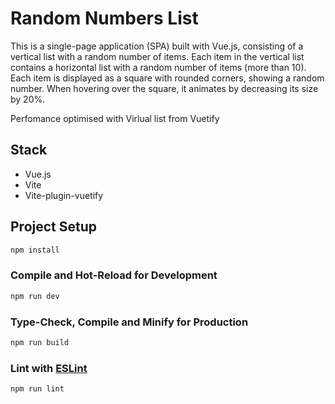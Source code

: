# Random Numbers List

This is a single-page application (SPA) built with Vue.js, consisting of a vertical list with a random number of items. Each item in the vertical list contains a horizontal list with a random number of items (more than 10). Each item is displayed as a square with rounded corners, showing a random number. When hovering over the square, it animates by decreasing its size by 20%.

Perfomance optimised with Virlual list from Vuetify

## Stack
- Vue.js
- Vite
- Vite-plugin-vuetify
  

## Project Setup

```sh
npm install
```

### Compile and Hot-Reload for Development

```sh
npm run dev
```

### Type-Check, Compile and Minify for Production

```sh
npm run build
```

### Lint with [ESLint](https://eslint.org/)

```sh
npm run lint
```
